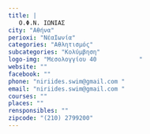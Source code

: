 ```yaml
---
title: |
   Ο.Φ.Ν. ΙΩΝΙΑΣ
city: "Αθήνα"
perioxi: "ΝέαΙωνία"
categories: "Αθλητισμός"
subcategories: "Κολύμβηση"
logo-img: "Μεσολογγίου 40            "
website: ""
facebook: ""
phone: "niriides.swim@gmail.com "
email: "niriides.swim@gmail.com "
courses: ""
places: ""
rensponsibles: ""
zipcode: "(210) 2799200"
---
```




